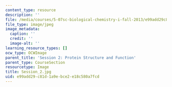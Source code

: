```yaml
---
content_type: resource
description: ''
file: /media/courses/5-07sc-biological-chemistry-i-fall-2013/e99add29c81d1a9ebce2e18c580a7fcd_Session_2.jpg
file_type: image/jpeg
image_metadata:
  caption: ''
  credit: ''
  image-alt: ''
learning_resource_types: []
ocw_type: OCWImage
parent_title: 'Session 2: Protein Structure and Function'
parent_type: CourseSection
resourcetype: Image
title: Session_2.jpg
uid: e99add29-c81d-1a9e-bce2-e18c580a7fcd
---
```

